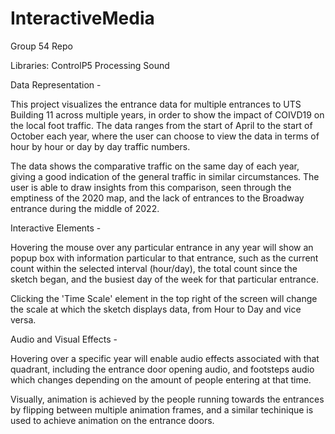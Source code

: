 # InteractiveMedia
Group 54 Repo

Libraries:
ControlP5
Processing Sound

Data Representation - 

This project visualizes the entrance data for multiple entrances to UTS Building 11 across multiple years, 
in order to show the impact of COIVD19 on the local foot traffic. The data ranges from the start of April to the start
of October each year, where the user can choose to view the data in terms of hour by hour or day by day traffic numbers.

The data shows the comparative traffic on the same day of each year, giving a good indication of the general traffic in
similar circumstances. The user is able to draw insights from this comparison, seen through the emptiness of the 2020 map, 
and the lack of entrances to the Broadway entrance during the middle of 2022.

Interactive Elements - 

Hovering the mouse over any particular entrance in any year will show an popup box with information particular to that
entrance, such as the current count within the selected interval (hour/day), the total count since the sketch began, and
the busiest day of the week for that particular entrance. 

Clicking the 'Time Scale' element in the top right of the screen will change the scale at which the sketch displays data,
from Hour to Day and vice versa.

Audio and Visual Effects - 

Hovering over a specific year will enable audio effects associated with that quadrant, including the entrance door opening
audio, and footsteps audio which changes depending on the amount of people entering at that time.

Visually, animation is achieved by the people running towards the entrances by flipping between multiple animation frames,
and a similar techinique is used to achieve animation on the entrance doors.